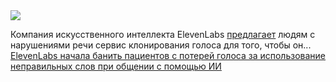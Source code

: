 <!--2025-02-15 09:07:12-->
<div class="yb">
  <div class="rss smaller1 habr"><img src="https://habrastorage.org/getpro/habr/upload_files/9bd/d86/49c/9bdd8649cf1528f23068f049b5dd88c4.JPG" /><p>Компания искусственного интеллекта ElevenLabs <a href="https://www.technologyreview.com/2025/02/14/1111900/ai-voice-clone-say-arse-then-banned/" rel="noopener noreferrer nofollow">предлагает</a> людям с нарушениями речи сервис клонирования голоса для того, чтобы он... <br><a class="light" href="https://habr.com/ru/news/882800/?utm_source=habrahabr&utm_medium=rss&utm_campaign=882800">ElevenLabs начала банить пациентов с потерей голоса за использование неправильных слов при общении с помощью ИИ</a></div>
</div>
